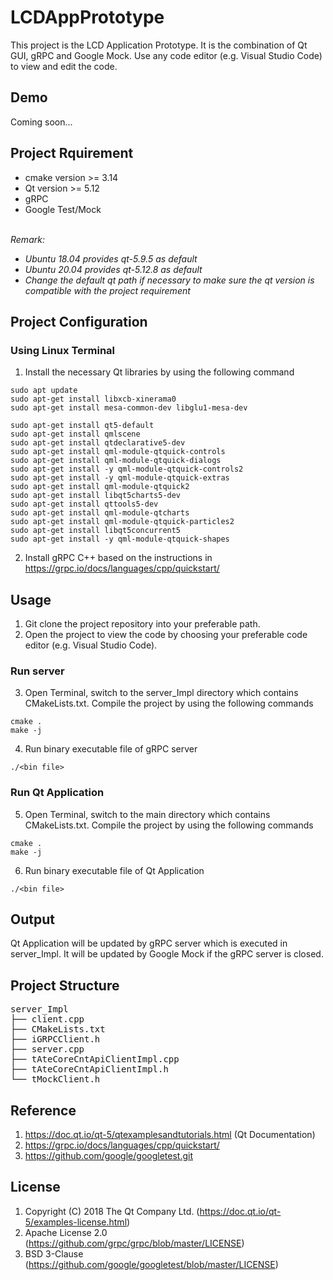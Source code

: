 # LCDAppPrototype
This project is the LCD Application Prototype. It is the combination of Qt GUI, gRPC and Google Mock. Use any code editor (e.g. Visual Studio Code) to view and edit the code.
## Demo
Coming soon...
## Project Rquirement
* cmake version >= 3.14<br/>
* Qt version >= 5.12<br/>
* gRPC<br/>
* Google Test/Mock<br/><br/>

*Remark:*<br/>
* *Ubuntu 18.04 provides qt-5.9.5 as default*<br/>
* *Ubuntu 20.04 provides qt-5.12.8 as default*<br/>
* *Change the default qt path if necessary to make sure the qt version is compatible with the project requirement*

## Project Configuration
### Using Linux Terminal
1. Install the necessary Qt libraries by using the following command
```
sudo apt update
sudo apt-get install libxcb-xinerama0
sudo apt-get install mesa-common-dev libglu1-mesa-dev

sudo apt-get install qt5-default
sudo apt-get install qmlscene
sudo apt-get install qtdeclarative5-dev
sudo apt-get install qml-module-qtquick-controls
sudo apt-get install qml-module-qtquick-dialogs
sudo apt-get install -y qml-module-qtquick-controls2
sudo apt-get install -y qml-module-qtquick-extras
sudo apt-get install qml-module-qtquick2
sudo apt-get install libqt5charts5-dev
sudo apt-get install qttools5-dev
sudo apt-get install qml-module-qtcharts
sudo apt-get install qml-module-qtquick-particles2
sudo apt-get install libqt5concurrent5
sudo apt-get install -y qml-module-qtquick-shapes
```
2. Install gRPC C++ based on the instructions in https://grpc.io/docs/languages/cpp/quickstart/ <br/>
## Usage
1. Git clone the project repository into your preferable path.<br/>
2. Open the project to view the code by choosing your preferable code editor (e.g. Visual Studio Code).<br/>
### Run server
3. Open Terminal, switch to the server_Impl directory which contains CMakeLists.txt. Compile the project by using the following commands
```
cmake .
make -j
```
4. Run binary executable file of gRPC server
```
./<bin file>
```
### Run Qt Application
5. Open Terminal, switch to the main directory which contains CMakeLists.txt. Compile the project by using the following commands<br/>
```
cmake .
make -j
```
6. Run binary executable file of Qt Application<br/>
```
./<bin file>
```
## Output</br>
Qt Application will be updated by gRPC server which is executed in server_Impl. It will be updated by Google Mock if the gRPC server is closed.<br/>
## Project Structure
<pre>
server_Impl
├── client.cpp
├── CMakeLists.txt
├── iGRPCClient.h
├── server.cpp
├── tAteCoreCntApiClientImpl.cpp
├── tAteCoreCntApiClientImpl.h
└── tMockClient.h
</pre>
## Reference
1. https://doc.qt.io/qt-5/qtexamplesandtutorials.html (Qt Documentation)
2. https://grpc.io/docs/languages/cpp/quickstart/
3. https://github.com/google/googletest.git
## License
1. Copyright (C) 2018 The Qt Company Ltd. (https://doc.qt.io/qt-5/examples-license.html)
2. Apache License 2.0 (https://github.com/grpc/grpc/blob/master/LICENSE)
3. BSD 3-Clause (https://github.com/google/googletest/blob/master/LICENSE)

